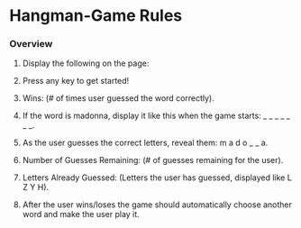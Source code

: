 # Hangman-Game Rules

### Overview

1. Display the following on the page:

2. Press any key to get started!

3. Wins: (# of times user guessed the word correctly).

4. If the word is madonna, display it like this when the game starts: _ _ _ _ _ _ _.

5. As the user guesses the correct letters, reveal them: m a d o _ _ a.

6. Number of Guesses Remaining: (# of guesses remaining for the user).

7. Letters Already Guessed: (Letters the user has guessed, displayed like L Z Y H).

8. After the user wins/loses the game should automatically choose another word and make the user play it.
